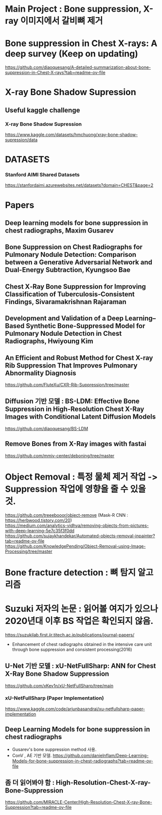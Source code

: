 # Main Project : Bone suppression, X-ray 이미지에서 갈비뼈 제거
# Bone suppression in Chest X-rays: A deep survey (Keep on updating)
https://github.com/diaoquesang/A-detailed-summarization-about-bone-suppression-in-Chest-X-rays?tab=readme-ov-file

# X-ray Bone Shadow Supression
## Useful kaggle challenge
### X-ray Bone Shadow Supression
https://www.kaggle.com/datasets/hmchuong/xray-bone-shadow-supression/data

# DATASETS
### Stanford AIMI Shared Datasets
https://stanfordaimi.azurewebsites.net/datasets?domain=CHEST&page=2

# Papers
## Deep learning models for bone suppression in chest radiographs, Maxim Gusarev
## Bone Suppression on Chest Radiographs for Pulmonary Nodule Detection: Comparison between a Generative Adversarial Network and Dual-Energy Subtraction, Kyungsoo Bae
## Chest X‐Ray Bone Suppression for Improving Classification of Tuberculosis‐Consistent Findings, Sivaramakrishnan Rajaraman

## Development and Validation of a Deep Learning–Based Synthetic Bone-Suppressed Model for Pulmonary Nodule Detection in Chest Radiographs, Hwiyoung Kim

## An Efficient and Robust Method for Chest X-ray Rib Suppression That Improves Pulmonary Abnormality Diagnosis
https://github.com/FluteXu/CXR-Rib-Suppression/tree/master

## Diffusion 기반 모델 : BS-LDM: Effective Bone Suppression in High-Resolution Chest X-Ray Images with Conditional Latent Diffusion Models
https://github.com/diaoquesang/BS-LDM

## Remove Bones from X-Ray images with fastai
https://github.com/mmiv-center/deboning/tree/master

# Object Removal : 특정 물체 제거 작업 -> Suppression 작업에 영향을 줄 수 있을 것.
https://github.com/treeebooor/object-remove (Mask-R CNN : https://herbwood.tistory.com/20)  
https://medium.com/analytics-vidhya/removing-objects-from-pictures-with-deep-learning-5e7c35f3f0dd  
https://github.com/sujaykhandekar/Automated-objects-removal-inpainter?tab=readme-ov-file  
https://github.com/KnowledgePending/Object-Removal-using-Image-Processing/tree/master  

# Bone fracture detection : 뼈 탐지 알고리즘


# Suzuki 저자의 논문 : 읽어볼 여지가 있으나 2020년대 이후 BS 작업은 확인되지 않음.
https://suzukilab.first.iir.titech.ac.jp/publications/journal-papers/
- Enhancement of chest radiographs obtained in the intensive care unit through bone suppression and consistent processing(2016)

## U-Net 기반 모델 : xU-NetFullSharp: ANN for Chest X-Ray Bone Shadow Suppression
https://github.com/xKev1n/xU-NetFullSharp/tree/main

### xU-NetFullSharp (Paper Implementation) 
https://www.kaggle.com/code/arjunbasandrai/xu-netfullsharp-paper-implementation

## Deep Learning Models for bone suppression in chest radiographs
- Gusarev's bone suppression method 사용.
- ConV , AE 기반 모델.
https://github.com/danielnflam/Deep-Learning-Models-for-bone-suppression-in-chest-radiographs?tab=readme-ov-file

## 좀 더 읽어봐야 함 : High-Resolution-Chest-X-ray-Bone-Suppression
https://github.com/MIRACLE-Center/High-Resolution-Chest-X-ray-Bone-Suppression?tab=readme-ov-file
